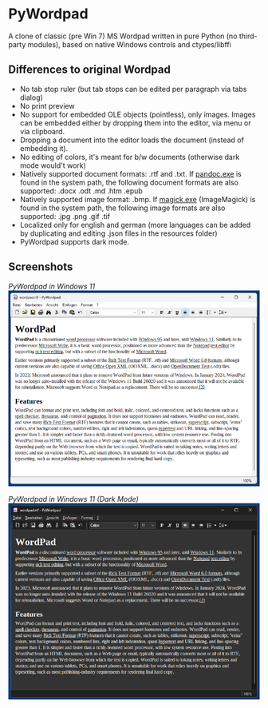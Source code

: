 # PyWordpad
A clone of classic (pre Win 7) MS Wordpad written in pure Python (no third-party modules), based on native Windows controls and ctypes/libffi

## Differences to original Wordpad

* No tab stop ruler (but tab stops can be edited per paragraph via tabs dialog)
* No print preview
* No support for embedded OLE objects (pointless), only images. Images can be embedded either by dropping them into the editor, via menu or via clipboard.
* Dropping a document into the editor loads the document (instead of embedding it).
* No editing of colors, it's meant for b/w documents (otherwise dark mode would't work)
* Natively supported document formats: .rtf and .txt. If [pandoc.exe](https://github.com/jgm/pandoc/releases) is found in the system path, the following document formats are also supported: .docx .odt .md .htm .epub
* Natively supported image format: .bmp. If [magick.exe](https://github.com/ImageMagick/ImageMagick/releases) (ImageMagick) is found in the system path, the following image formats are also supported: .jpg .png .gif .tif
* Localized only for english and german (more languages can be added by duplicating and editing .json files in the resources folder)
* PyWordpad supports dark mode.

## Screenshots

*PyWordpad in Windows 11*  
![PyWordpad in Windows 11](screenshots/pywordpad.png)

*PyWordpad in Windows 11 (Dark Mode)*  
![PyWordpad in Windows 11 (Dark Mode)](screenshots/pywordpad-dark.png)
